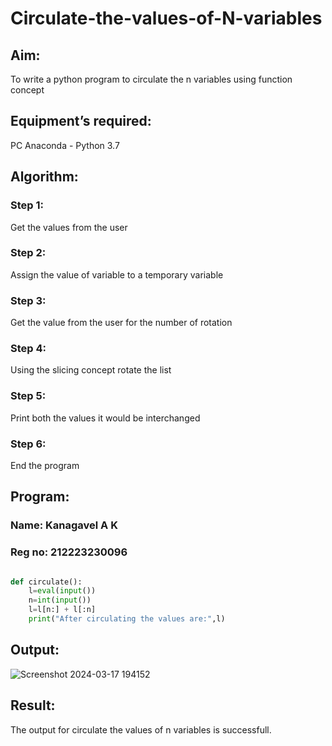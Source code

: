 # Circulate-the-values-of-N-variables
## Aim:
To write a python program to circulate the n variables using function concept
## Equipment’s required:
PC
Anaconda - Python 3.7
## Algorithm: 
### Step 1: 
Get the values from the user
### Step 2: 
Assign the value of variable to a temporary variable
### Step 3: 
Get the value from the user for the number of rotation
### Step 4: 
Using the slicing concept rotate the list

### Step 5: 
Print both the values it would be interchanged
### Step 6: 
End the program 

## Program:
### Name: Kanagavel A K
### Reg no: 212223230096
```Python

def circulate():
    l=eval(input())
    n=int(input())
    l=l[n:] + l[:n]
    print("After circulating the values are:",l)
```

## Output:
![Screenshot 2024-03-17 194152](https://github.com/KanagavelAK/Circulate-the-values-of-N-variables/assets/151514454/bca6045e-2ff4-4a19-ad0f-514bc5b71057)


## Result:
The output for circulate the values of n variables is successfull.
